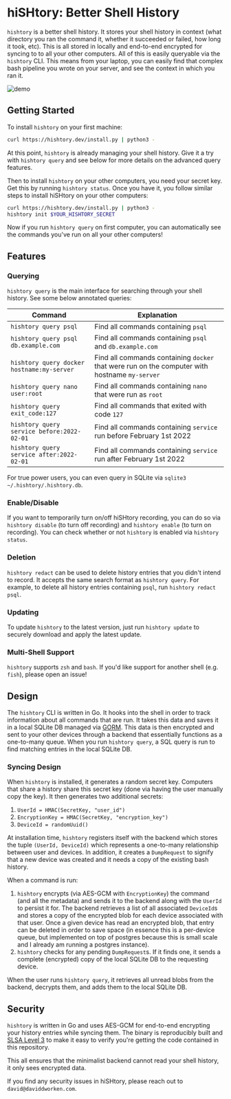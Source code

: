 # hiSHtory: Better Shell History

`hishtory` is a better shell history. It stores your shell history in context (what directory you ran the command it, whether it succeeded or failed, how long it took, etc). This is all stored in locally and end-to-end encrypted for syncing to to all your other computers. All of this is easily queryable via the `hishtory` CLI. This means from your laptop, you can easily find that complex bash pipeline you wrote on your server, and see the context in which you ran it. 

![demo](https://raw.githubusercontent.com/ddworken/hishtory/master/backend/web/landing/www/img/hishtory.svg)

## Getting Started

To install `hishtory` on your first machine:

```bash
curl https://hishtory.dev/install.py | python3 -
```

At this point, `hishtory` is already managing your shell history. Give it a try with `hishtory query` and see below for more details on the advanced query features. 

Then to install `hishtory` on your other computers, you need your secret key. Get this by running `hishtory status`. Once you have it, you follow similar steps to install hiSHtory on your other computers:

```bash
curl https://hishtory.dev/install.py | python3 -
hishtory init $YOUR_HISHTORY_SECRET
```

Now if you run `hishtory query` on first computer, you can automatically see the commands you've run on all your other computers!

## Features

### Querying

`hishtory query` is the main interface for searching through your shell history. See some below annotated queries:

| Command | Explanation |
|---|---|
| `hishtory query psql` | Find all commands containing `psql` |
| `hishtory query psql db.example.com` | Find all commands containing `psql` and `db.example.com` |
| `hishtory query docker hostname:my-server` | Find all commands containing `docker` that were run on the computer with hostname `my-server` |
| `hishtory query nano user:root` | Find all commands containing `nano` that were run as `root` |
| `hishtory query exit_code:127` | Find all commands that exited with code `127` |
| `hishtory query service before:2022-02-01` | Find all commands containing `service` run before February 1st 2022 |
| `hishtory query service after:2022-02-01` | Find all commands containing `service` run after February 1st 2022 |

For true power users, you can even query in SQLite via `sqlite3 ~/.hishtory/.hishtory.db`. 

### Enable/Disable

If you want to temporarily turn on/off hiSHtory recording, you can do so via `hishtory disable` (to turn off recording) and `hishtory enable` (to turn on recording). You can check whether or not `hishtory` is enabled via `hishtory status`. 

### Deletion

`hishtory redact` can be used to delete history entries that you didn't intend to record. It accepts the same search format as `hishtory query`. For example, to delete all history entries containing `psql`, run `hishtory redact psql`. 

### Updating

To update `hishtory` to the latest version, just run `hishtory update` to securely download and apply the latest update. 

### Multi-Shell Support

`hishtory` supports `zsh` and `bash`. If you'd like support for another shell (e.g. `fish`), please open an issue!

## Design

The `hishtory` CLI is written in Go. It hooks into the shell in order to track information about all commands that are run. It takes this data and saves it in a local SQLite DB managed via [GORM](https://gorm.io/). This data is then encrypted and sent to your other devices through a backend that essentially functions as a one-to-many queue. When you run `hishtory query`, a SQL query is run to find matching entries in the local SQLite DB. 

### Syncing Design 

When `hishtory` is installed, it generates a random secret key. Computers that share a history share this secret key (done via having the user manually copy the key). It then generates two additional secrets:

1. `UserId = HMAC(SecretKey, "user_id")`
2. `EncryptionKey = HMAC(SecretKey, "encryption_key")`
3. `DeviceId = randomUuid()`

At installation time, `hishtory` registers itself with the backend which stores the tuple `(UserId, DeviceId)` which represents a one-to-many relationship between user and devices. In addition, it creates a `DumpRequest` to signify that a new device was created and it needs a copy of the existing bash history. 

When a command is run:

1. `hishtory` encrypts (via AES-GCM with `EncryptionKey`) the command (and all the metadata) and sends it to the backend along with the `UserId` to persist it for. The backend retrieves a list of all associated `DeviceId`s and stores a copy of the encrypted blob for each device associated with that user. Once a given device has read an encrypted blob, that entry can be deleted in order to save space (in essence this is a per-device queue, but implemented on top of postgres because this is small scale and I already am running a postgres instance). 
2. `hishtory` checks for any pending `DumpRequest`s. If it finds one, it sends a complete (encrypted) copy of the local SQLite DB to the requesting device. 

When the user runs `hishtory query`, it retrieves all unread blobs from the backend, decrypts them, and adds them to the local SQLite DB. 

## Security

`hishtory` is written in Go and uses AES-GCM for end-to-end encrypting your history entries while syncing them. The binary is reproducibly built and [SLSA Level 3](https://slsa.dev/) to make it easy to verify you're getting the code contained in this repository. 

This all ensures that the minimalist backend cannot read your shell history, it only sees encrypted data. 

If you find any security issues in hiSHtory, please reach out to `david@daviddworken.com`. 